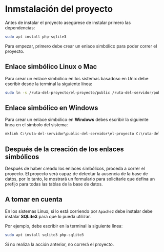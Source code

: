 # Inmstalación del proyecto

Antes de instalar el proyecto asegúrese de instalar primero las dependencias:

```bash
sudo apt install php-sqlite3
```

Para empezar, primero debe crear un enlace simbólico para poder correr el proyecto.

## Enlace simbólico Linux o Mac

Para crear un enlace simbólico en los sistemas basadoso en Unix debe escribir desde la terminal la siguiente línea:

```bash
sudo ln -s /ruta-del-proyecto/el-proyecto/public /ruta-del-servidor/public-del-servidor/el-proyecto
```

## Enlace simbólico en Windows

Para crear un enlace simbólico en **Windows** debes escribir la siguiente línea en el símbolo del sistema:

```bat
mklink C:\ruta-del-servidor\public-del-servidor\el-proyecto C:\ruta-del-proyecto\el-proyecto\public
```

## Después de la creación de los enlaces simbólicos

Después de haber creado los enlaces simbólicos, proceda a correr el proyecto. El proyecto será capaz de detectar la ausencia de la base de datos, por lo tanto, le mostrará un formulario para solicitarle que defina un prefijo para todas las tablas de la base de datos.

## A tomar en cuenta

En los sistemas Linux, si lo está corriendo por `Apache2` debe instalar debe instalar **SQLite3** para que lo pueda utilizar.

Por ejemplo, debe escribir en la terminal la siguiente línea:

```bash
sudo apt install sqlite3 php-sqlite3
```

Si no realiza la acción anterior, no correrá el proyecto.